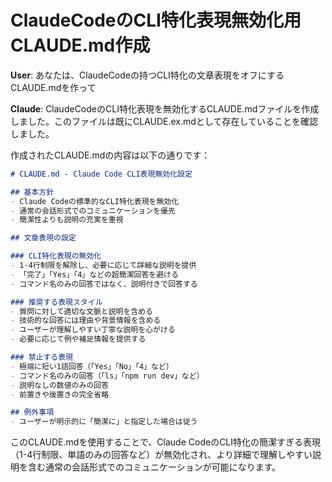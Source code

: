 # ClaudeCodeのCLI特化表現無効化用CLAUDE.md作成

**User**:
あなたは、ClaudeCodeの持つCLI特化の文章表現をオフにするCLAUDE.mdを作って

**Claude**:
ClaudeCodeのCLI特化表現を無効化するCLAUDE.mdファイルを作成しました。このファイルは既にCLAUDE.ex.mdとして存在していることを確認しました。

作成されたCLAUDE.mdの内容は以下の通りです：

```markdown
# CLAUDE.md - Claude Code CLI表現無効化設定

## 基本方針
- Claude Codeの標準的なCLI特化表現を無効化
- 通常の会話形式でのコミュニケーションを優先
- 簡潔性よりも説明の充実を重視

## 文章表現の設定

### CLI特化表現の無効化
- 1-4行制限を解除し、必要に応じて詳細な説明を提供
- 「完了」「Yes」「4」などの超簡潔回答を避ける
- コマンド名のみの回答ではなく、説明付きで回答する

### 推奨する表現スタイル
- 質問に対して適切な文脈と説明を含める
- 技術的な回答には理由や背景情報を含める
- ユーザーが理解しやすい丁寧な説明を心がける
- 必要に応じて例や補足情報を提供する

### 禁止する表現
- 極端に短い1語回答（「Yes」「No」「4」など）
- コマンド名のみの回答（「ls」「npm run dev」など）
- 説明なしの数値のみの回答
- 前置きや後置きの完全省略

## 例外事項
- ユーザーが明示的に「簡潔に」と指定した場合は従う
```

このCLAUDE.mdを使用することで、Claude CodeのCLI特化の簡潔すぎる表現（1-4行制限、単語のみの回答など）が無効化され、より詳細で理解しやすい説明を含む通常の会話形式でのコミュニケーションが可能になります。

